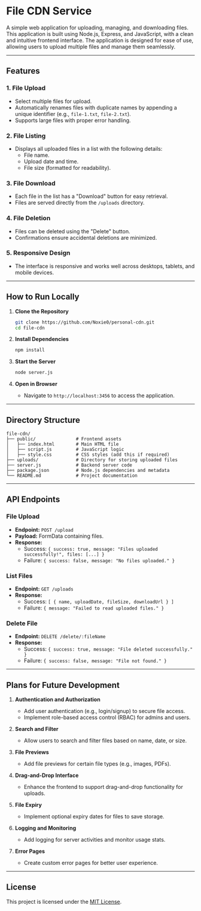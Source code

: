 # File CDN Service

A simple web application for uploading, managing, and downloading files. This application is built using Node.js, Express, and JavaScript, with a clean and intuitive frontend interface. The application is designed for ease of use, allowing users to upload multiple files and manage them seamlessly.

---

## Features

### 1. **File Upload**
- Select multiple files for upload.
- Automatically renames files with duplicate names by appending a unique identifier (e.g., `file-1.txt`, `file-2.txt`).
- Supports large files with proper error handling.

### 2. **File Listing**
- Displays all uploaded files in a list with the following details:
  - File name.
  - Upload date and time.
  - File size (formatted for readability).

### 3. **File Download**
- Each file in the list has a "Download" button for easy retrieval.
- Files are served directly from the `/uploads` directory.

### 4. **File Deletion**
- Files can be deleted using the "Delete" button.
- Confirmations ensure accidental deletions are minimized.

### 5. **Responsive Design**
- The interface is responsive and works well across desktops, tablets, and mobile devices.

---

## How to Run Locally

1. **Clone the Repository**
   ```bash
   git clone https://github.com/Noxie0/personal-cdn.git
   cd file-cdn
   ```

2. **Install Dependencies**
   ```bash
   npm install
   ```

3. **Start the Server**
   ```bash
   node server.js
   ```

4. **Open in Browser**
   - Navigate to `http://localhost:3456` to access the application.

---

## Directory Structure

```plaintext
file-cdn/
├── public/               # Frontend assets
│   ├── index.html        # Main HTML file
│   ├── script.js         # JavaScript logic
│   ├── style.css         # CSS styles (add this if required)
├── uploads/              # Directory for storing uploaded files
├── server.js             # Backend server code
├── package.json          # Node.js dependencies and metadata
└── README.md             # Project documentation
```

---

## API Endpoints

### **File Upload**
- **Endpoint:** `POST /upload`
- **Payload:** FormData containing files.
- **Response:**
  - Success: `{ success: true, message: "Files uploaded successfully!", files: [...] }`
  - Failure: `{ success: false, message: "No files uploaded." }`

### **List Files**
- **Endpoint:** `GET /uploads`
- **Response:**
  - Success: `[ { name, uploadDate, fileSize, downloadUrl } ]`
  - Failure: `{ message: "Failed to read uploaded files." }`

### **Delete File**
- **Endpoint:** `DELETE /delete/:fileName`
- **Response:**
  - Success: `{ success: true, message: "File deleted successfully." }`
  - Failure: `{ success: false, message: "File not found." }`

---

## Plans for Future Development

1. **Authentication and Authorization**
   - Add user authentication (e.g., login/signup) to secure file access.
   - Implement role-based access control (RBAC) for admins and users.

2. **Search and Filter**
   - Allow users to search and filter files based on name, date, or size.

3. **File Previews**
   - Add file previews for certain file types (e.g., images, PDFs).

4. **Drag-and-Drop Interface**
   - Enhance the frontend to support drag-and-drop functionality for uploads.

5. **File Expiry**
   - Implement optional expiry dates for files to save storage.

6. **Logging and Monitoring**
   - Add logging for server activities and monitor usage stats.

7. **Error Pages**
   - Create custom error pages for better user experience.

---


## License

This project is licensed under the [MIT License](LICENSE).
